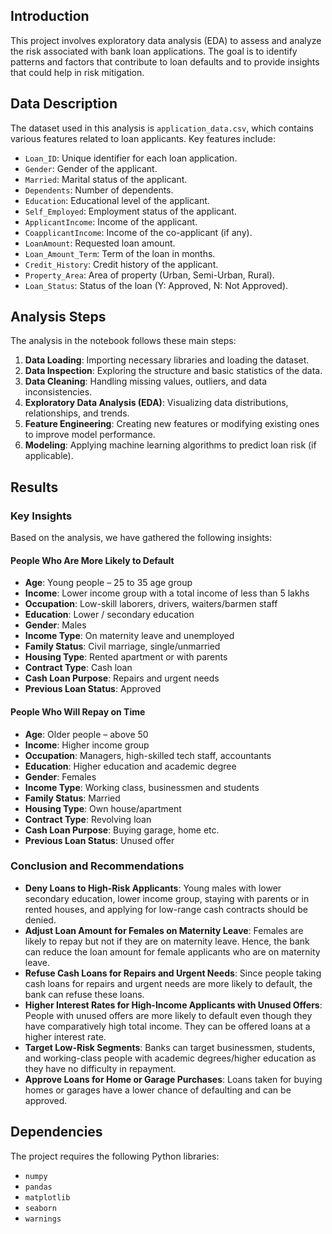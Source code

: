 ## Introduction
This project involves exploratory data analysis (EDA) to assess and analyze the risk associated with bank loan applications. The goal is to identify patterns and factors that contribute to loan defaults and to provide insights that could help in risk mitigation.

## Data Description
The dataset used in this analysis is `application_data.csv`, which contains various features related to loan applicants. Key features include:
- `Loan_ID`: Unique identifier for each loan application.
- `Gender`: Gender of the applicant.
- `Married`: Marital status of the applicant.
- `Dependents`: Number of dependents.
- `Education`: Educational level of the applicant.
- `Self_Employed`: Employment status of the applicant.
- `ApplicantIncome`: Income of the applicant.
- `CoapplicantIncome`: Income of the co-applicant (if any).
- `LoanAmount`: Requested loan amount.
- `Loan_Amount_Term`: Term of the loan in months.
- `Credit_History`: Credit history of the applicant.
- `Property_Area`: Area of property (Urban, Semi-Urban, Rural).
- `Loan_Status`: Status of the loan (Y: Approved, N: Not Approved).

## Analysis Steps
The analysis in the notebook follows these main steps:
1. **Data Loading**: Importing necessary libraries and loading the dataset.
2. **Data Inspection**: Exploring the structure and basic statistics of the data.
3. **Data Cleaning**: Handling missing values, outliers, and data inconsistencies.
4. **Exploratory Data Analysis (EDA)**: Visualizing data distributions, relationships, and trends.
5. **Feature Engineering**: Creating new features or modifying existing ones to improve model performance.
6. **Modeling**: Applying machine learning algorithms to predict loan risk (if applicable).

## Results
### Key Insights
Based on the analysis, we have gathered the following insights:

#### People Who Are More Likely to Default
- **Age**: Young people – 25 to 35 age group
- **Income**: Lower income group with a total income of less than 5 lakhs
- **Occupation**: Low-skill laborers, drivers, waiters/barmen staff
- **Education**: Lower / secondary education
- **Gender**: Males
- **Income Type**: On maternity leave and unemployed
- **Family Status**: Civil marriage, single/unmarried
- **Housing Type**: Rented apartment or with parents
- **Contract Type**: Cash loan
- **Cash Loan Purpose**: Repairs and urgent needs
- **Previous Loan Status**: Approved

#### People Who Will Repay on Time
- **Age**: Older people – above 50
- **Income**: Higher income group
- **Occupation**: Managers, high-skilled tech staff, accountants
- **Education**: Higher education and academic degree
- **Gender**: Females
- **Income Type**: Working class, businessmen and students
- **Family Status**: Married
- **Housing Type**: Own house/apartment
- **Contract Type**: Revolving loan
- **Cash Loan Purpose**: Buying garage, home etc.
- **Previous Loan Status**: Unused offer

### Conclusion and Recommendations
- **Deny Loans to High-Risk Applicants**: Young males with lower secondary education, lower income group, staying with parents or in rented houses, and applying for low-range cash contracts should be denied.
- **Adjust Loan Amount for Females on Maternity Leave**: Females are likely to repay but not if they are on maternity leave. Hence, the bank can reduce the loan amount for female applicants who are on maternity leave.
- **Refuse Cash Loans for Repairs and Urgent Needs**: Since people taking cash loans for repairs and urgent needs are more likely to default, the bank can refuse these loans.
- **Higher Interest Rates for High-Income Applicants with Unused Offers**: People with unused offers are more likely to default even though they have comparatively high total income. They can be offered loans at a higher interest rate.
- **Target Low-Risk Segments**: Banks can target businessmen, students, and working-class people with academic degrees/higher education as they have no difficulty in repayment.
- **Approve Loans for Home or Garage Purchases**: Loans taken for buying homes or garages have a lower chance of defaulting and can be approved.

## Dependencies
The project requires the following Python libraries:
- `numpy`
- `pandas`
- `matplotlib`
- `seaborn`
- `warnings`
